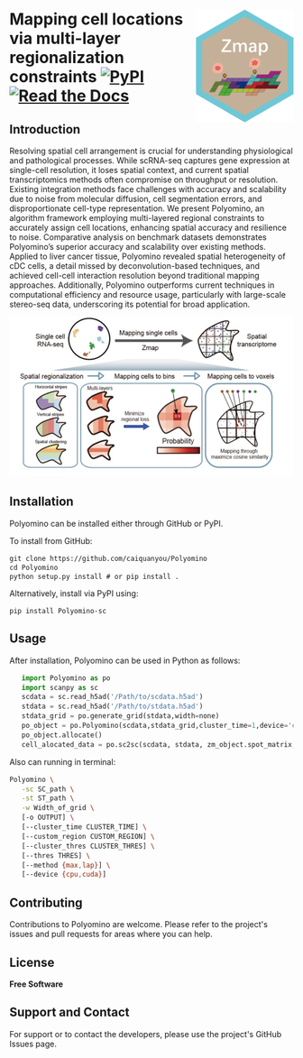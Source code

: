 <img src='logo.png' align="right" height="200" /></a>
Mapping cell locations via multi-layer regionalization constraints
[![PyPI](https://img.shields.io/pypi/v/Polyomino-sc?logo=PyPI)](https://pypi.org/project/Polyomino-sc/)
[![Read the Docs](https://readthedocs.org/projects/polyomino/badge/?version=latest)](https://polyomino.readthedocs.io/en/latest/)
=========================================================================

Introduction
------------
Resolving spatial cell arrangement is crucial for understanding physiological and pathological processes. While scRNA-seq captures gene expression at single-cell resolution, it loses spatial context, and current spatial transcriptomics methods often compromise on throughput or resolution. Existing integration methods face challenges with accuracy and scalability due to noise from molecular diffusion, cell segmentation errors, and disproportionate cell-type representation. We present Polyomino, an algorithm framework employing multi-layered regional constraints to accurately assign cell locations, enhancing spatial accuracy and resilience to noise. Comparative analysis on benchmark datasets demonstrates Polyomino’s superior accuracy and scalability over existing methods. Applied to liver cancer tissue, Polyomino revealed spatial heterogeneity of cDC cells, a detail missed by deconvolution-based techniques, and achieved cell-cell interaction resolution beyond traditional mapping approaches. Additionally, Polyomino outperforms current techniques in computational efficiency and resource usage, particularly with large-scale stereo-seq data, underscoring its potential for broad application.

![](overview.jpg)

Installation
------------
Polyomino can be installed either through GitHub or PyPI.

To install from GitHub:

    git clone https://github.com/caiquanyou/Polyomino
    cd Polyomino
    python setup.py install # or pip install .

Alternatively, install via PyPI using:

    pip install Polyomino-sc

Usage
-----
After installation, Polyomino can be used in Python as follows:
 ```python
    import Polyomino as po
    import scanpy as sc
    scdata = sc.read_h5ad('/Path/to/scdata.h5ad')
    stdata = sc.read_h5ad('/Path/to/stdata.h5ad')
    stdata_grid = po.generate_grid(stdata,width=none)
    po_object = po.Polyomino(scdata,stdata_grid,cluster_time=1,device='cpu')
    po_object.allocate()
    cell_alocated_data = po.sc2sc(scdata, stdata, zm_object.spot_matrix,thres=0.1,method='max')
 ```
Also can running in terminal:
 ```bash
Polyomino \
    -sc SC_path \
    -st ST_path \
    -w Width_of_grid \
    [-o OUTPUT] \
    [--cluster_time CLUSTER_TIME] \
    [--custom_region CUSTOM_REGION] \
    [--cluster_thres CLUSTER_THRES] \
    [--thres THRES] \
    [--method {max,lap}] \
    [--device {cpu,cuda}]
 ```

Contributing
------------
Contributions to Polyomino are welcome. Please refer to the project's issues and pull requests for areas where you can help.

License
-------
**Free Software**

Support and Contact
-------------------
For support or to contact the developers, please use the project's GitHub Issues page.
